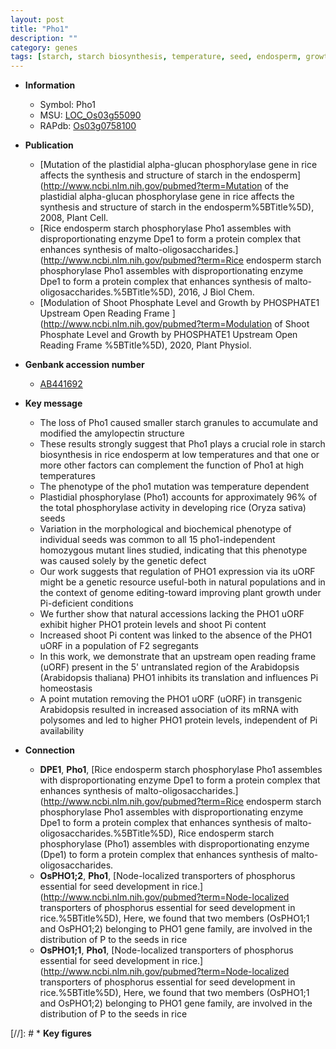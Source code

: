 ```yaml
---
layout: post
title: "Pho1"
description: ""
category: genes
tags: [starch, starch biosynthesis, temperature, seed, endosperm, growth, shoot, homeostasis, plant growth, Pi,  pi , Pi homeostasis]
---
```


* **Information**  
    + Symbol: Pho1  
    + MSU: [LOC_Os03g55090](http://rice.uga.edu/cgi-bin/ORF_infopage.cgi?orf=LOC_Os03g55090)  
    + RAPdb: [Os03g0758100](http://rapdb.dna.affrc.go.jp/viewer/gbrowse_details/irgsp1?name=Os03g0758100)  

* **Publication**  
    + [Mutation of the plastidial alpha-glucan phosphorylase gene in rice affects the synthesis and structure of starch in the endosperm](http://www.ncbi.nlm.nih.gov/pubmed?term=Mutation of the plastidial alpha-glucan phosphorylase gene in rice affects the synthesis and structure of starch in the endosperm%5BTitle%5D), 2008, Plant Cell.
    + [Rice endosperm starch phosphorylase Pho1 assembles with disproportionating enzyme Dpe1 to form a protein complex that enhances synthesis of malto-oligosaccharides.](http://www.ncbi.nlm.nih.gov/pubmed?term=Rice endosperm starch phosphorylase Pho1 assembles with disproportionating enzyme Dpe1 to form a protein complex that enhances synthesis of malto-oligosaccharides.%5BTitle%5D), 2016, J Biol Chem.
    + [Modulation of Shoot Phosphate Level and Growth by PHOSPHATE1 Upstream Open Reading Frame ](http://www.ncbi.nlm.nih.gov/pubmed?term=Modulation of Shoot Phosphate Level and Growth by PHOSPHATE1 Upstream Open Reading Frame %5BTitle%5D), 2020, Plant Physiol.

* **Genbank accession number**  
    + [AB441692](http://www.ncbi.nlm.nih.gov/nuccore/AB441692)

* **Key message**  
    + The loss of Pho1 caused smaller starch granules to accumulate and modified the amylopectin structure
    + These results strongly suggest that Pho1 plays a crucial role in starch biosynthesis in rice endosperm at low temperatures and that one or more other factors can complement the function of Pho1 at high temperatures
    + The phenotype of the pho1 mutation was temperature dependent
    + Plastidial phosphorylase (Pho1) accounts for approximately 96% of the total phosphorylase activity in developing rice (Oryza sativa) seeds
    + Variation in the morphological and biochemical phenotype of individual seeds was common to all 15 pho1-independent homozygous mutant lines studied, indicating that this phenotype was caused solely by the genetic defect
    + Our work suggests that regulation of PHO1 expression via its uORF might be a genetic resource useful-both in natural populations and in the context of genome editing-toward improving plant growth under Pi-deficient conditions
    + We further show that natural accessions lacking the PHO1 uORF exhibit higher PHO1 protein levels and shoot Pi content
    + Increased shoot Pi content was linked to the absence of the PHO1 uORF in a population of F2 segregants
    + In this work, we demonstrate that an upstream open reading frame (uORF) present in the 5' untranslated region of the Arabidopsis (Arabidopsis thaliana) PHO1 inhibits its translation and influences Pi homeostasis
    + A point mutation removing the PHO1 uORF (<a6><a4>uORF) in transgenic Arabidopsis resulted in increased association of its mRNA with polysomes and led to higher PHO1 protein levels, independent of Pi availability

* **Connection**  
    + __DPE1__, __Pho1__, [Rice endosperm starch phosphorylase Pho1 assembles with disproportionating enzyme Dpe1 to form a protein complex that enhances synthesis of malto-oligosaccharides.](http://www.ncbi.nlm.nih.gov/pubmed?term=Rice endosperm starch phosphorylase Pho1 assembles with disproportionating enzyme Dpe1 to form a protein complex that enhances synthesis of malto-oligosaccharides.%5BTitle%5D), Rice endosperm starch phosphorylase (Pho1) assembles with disproportionating enzyme (Dpe1) to form a protein complex that enhances synthesis of malto-oligosaccharides.
    + __OsPHO1;2__, __Pho1__, [Node-localized transporters of phosphorus essential for seed development in rice.](http://www.ncbi.nlm.nih.gov/pubmed?term=Node-localized transporters of phosphorus essential for seed development in rice.%5BTitle%5D),  Here, we found that two members (OsPHO1;1 and OsPHO1;2) belonging to PHO1 gene family, are involved in the distribution of P to the seeds in rice
    + __OsPHO1;1__, __Pho1__, [Node-localized transporters of phosphorus essential for seed development in rice.](http://www.ncbi.nlm.nih.gov/pubmed?term=Node-localized transporters of phosphorus essential for seed development in rice.%5BTitle%5D),  Here, we found that two members (OsPHO1;1 and OsPHO1;2) belonging to PHO1 gene family, are involved in the distribution of P to the seeds in rice

[//]: # * **Key figures**  


